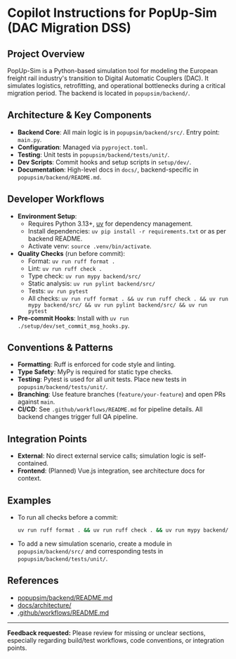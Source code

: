 # Copilot Instructions for PopUp-Sim (DAC Migration DSS)

## Project Overview
PopUp-Sim is a Python-based simulation tool for modeling the European freight rail industry's transition to Digital Automatic Couplers (DAC). It simulates logistics, retrofitting, and operational bottlenecks during a critical migration period. The backend is located in `popupsim/backend/`.

## Architecture & Key Components
- **Backend Core**: All main logic is in `popupsim/backend/src/`. Entry point: `main.py`.
- **Configuration**: Managed via `pyproject.toml`.
- **Testing**: Unit tests in `popupsim/backend/tests/unit/`.
- **Dev Scripts**: Commit hooks and setup scripts in `setup/dev/`.
- **Documentation**: High-level docs in `docs/`, backend-specific in `popupsim/backend/README.md`.

## Developer Workflows
- **Environment Setup**:
  - Requires Python 3.13+, [uv](https://docs.astral.sh/uv/) for dependency management.
  - Install dependencies: `uv pip install -r requirements.txt` or as per backend README.
  - Activate venv: `source .venv/bin/activate`.
- **Quality Checks** (run before commit):
  - Format: `uv run ruff format .`
  - Lint: `uv run ruff check .`
  - Type check: `uv run mypy backend/src/`
  - Static analysis: `uv run pylint backend/src/`
  - Tests: `uv run pytest`
  - All checks: `uv run ruff format . && uv run ruff check . && uv run mypy backend/src/ && uv run pylint backend/src/ && uv run pytest`
- **Pre-commit Hooks**: Install with `uv run ./setup/dev/set_commit_msg_hooks.py`.

## Conventions & Patterns
- **Formatting**: Ruff is enforced for code style and linting.
- **Type Safety**: MyPy is required for static type checks.
- **Testing**: Pytest is used for all unit tests. Place new tests in `popupsim/backend/tests/unit/`.
- **Branching**: Use feature branches (`feature/your-feature`) and open PRs against `main`.
- **CI/CD**: See `.github/workflows/README.md` for pipeline details. All backend changes trigger full QA pipeline.

## Integration Points
- **External**: No direct external service calls; simulation logic is self-contained.
- **Frontend**: (Planned) Vue.js integration, see architecture docs for context.

## Examples
- To run all checks before a commit:
  ```sh
  uv run ruff format . && uv run ruff check . && uv run mypy backend/src/ && uv run pylint backend/src/ && uv run pytest
  ```
- To add a new simulation scenario, create a module in `popupsim/backend/src/` and corresponding tests in `popupsim/backend/tests/unit/`.

## References
- [popupsim/backend/README.md](popupsim/backend/README.md)
- [docs/architecture/](docs/architecture/)
- [.github/workflows/README.md](.github/workflows/README.md)

---
**Feedback requested:** Please review for missing or unclear sections, especially regarding build/test workflows, code conventions, or integration points.
